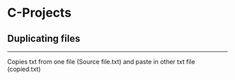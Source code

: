 # C-Projects

<h2 text align="centre"> Duplicating files</h2>
<hr>
<p>Copies txt from one file (Source file.txt)  and paste in other txt file (copied.txt) </p>

